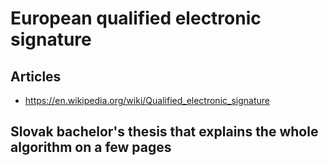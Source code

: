 # European qualified electronic signature

## Articles

- https://en.wikipedia.org/wiki/Qualified_electronic_signature

## Slovak bachelor's thesis that explains the whole algorithm on a few pages


